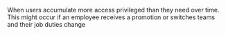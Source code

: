 When users accumulate more access privileged than they need over time.
This might occur if an employee receives a promotion or switches teams and their job duties change